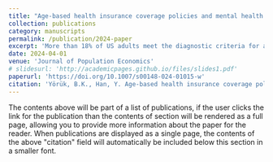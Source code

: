 ```yaml
---
title: "Age-based health insurance coverage policies and mental health."
collection: publications
category: manuscripts
permalink: /publication/2024-paper
excerpt: 'More than 18% of US adults meet the diagnostic criteria for a mental illness. Yet, many who could benefit from mental health care do not receive any treatment, primarily due to inability to pay for care or lack of health insurance coverage. How does a change in health insurance coverage affect psychological well-being and mental health? We explore this question using age-based health insurance coverage policies in the United States as natural experiments. We provide evidence that losing health insurance coverage at the age 26 due to aging out from dependent coverage is associated with a statistically significant deterioration in certain mental health indicators and psychological well-being among young adults. On the other hand, we find no evidence of an improvement in mental health or psychological well-being among the elderly at the age 65 due to becoming eligible for Medicare. These results are robust to potential changes in risk-taking behavior and physical health at the same age cutoffs.'
date: 2024-04-01
venue: 'Journal of Population Economics'
# slidesurl: 'http://academicpages.github.io/files/slides1.pdf'
paperurl: 'https://doi.org/10.1007/s00148-024-01015-w'
citation: 'Yörük, B.K., Han, Y. Age-based health insurance coverage policies and mental health. J Popul Econ 37, 42 (2024).'
---
```


The contents above will be part of a list of publications, if the user clicks the link for the publication than the contents of section will be rendered as a full page, allowing you to provide more information about the paper for the reader. When publications are displayed as a single page, the contents of the above "citation" field will automatically be included below this section in a smaller font.
